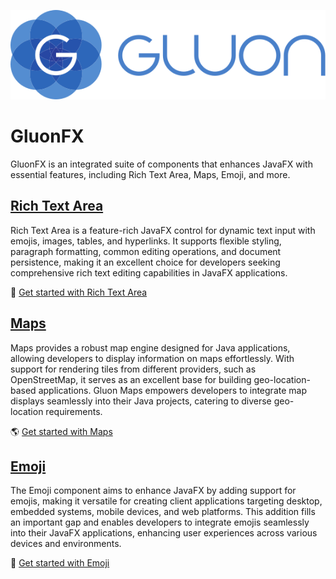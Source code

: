 [![Gluon](.github/assets/gluon_logo.svg)](https://gluonhq.com)

# GluonFX
GluonFX is an integrated suite of components that enhances JavaFX with essential features, including Rich Text Area, Maps, Emoji, and more.

## [Rich Text Area](https://github.com/gluonhq/rich-text-area)

Rich Text Area is a feature-rich JavaFX control for dynamic text input with emojis, images, tables, and hyperlinks. It supports flexible styling, paragraph formatting, common editing operations, and document persistence, making it an excellent choice for developers seeking comprehensive rich text editing capabilities in JavaFX applications.

📝 [Get started with Rich Text Area](https://github.com/gluonhq/rich-text-area)

## [Maps](https://github.com/gluonhq/maps)

Maps provides a robust map engine designed for Java applications, allowing developers to display information on maps effortlessly. With support for rendering tiles from different providers, such as OpenStreetMap, it serves as an excellent base for building geo-location-based applications. Gluon Maps empowers developers to integrate map displays seamlessly into their Java projects, catering to diverse geo-location requirements.

🌎 [Get started with Maps](https://github.com/gluonhq/maps)

## [Emoji](https://github.com/gluonhq/emoji)

The Emoji component aims to enhance JavaFX by adding support for emojis, making it versatile for creating client applications targeting desktop, embedded systems, mobile devices, and web platforms. This addition fills an important gap and enables developers to integrate emojis seamlessly into their JavaFX applications, enhancing user experiences across various devices and environments.

🚀 [Get started with Emoji](https://github.com/gluonhq/emoji) 